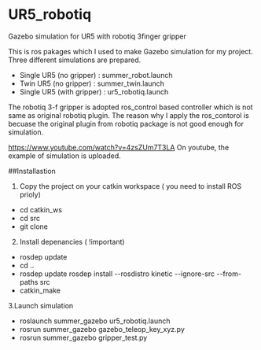 # UR5_robotiq
Gazebo simulation for UR5 with robotiq 3finger gripper

This is ros pakages which I used to make Gazebo simulation for my project.
Three different simulations are prepared.
 - Single UR5 (no gripper) : summer_robot.launch
 - Twin UR5 (no gripper) : summer_twin.launch
 - Single UR5 (with gripper) : ur5_robotiq.launch
 
The robotiq 3-f gripper is adopted ros_control based controller which is not same as original robotiq plugin. 
The reason why I apply the ros_contorol is becuase the original plugin from robotiq package is not good enough for simulation.

https://www.youtube.com/watch?v=4zsZUm7T3LA
On youtube, the example of simulation is uploaded.

##Installastion

1. Copy the project on your catkin workspace ( you need to install ROS prioly)
 - cd catkin_ws
 - cd src
 - git clone

2. Install depenancies ( !important)
 - rosdep update
 - cd ..
 - rosdep update rosdep install --rosdistro kinetic --ignore-src --from-paths src
 - catkin_make

3.Launch simulation
 - roslaunch summer_gazebo ur5_robotiq.launch 
 - rosrun summer_gazebo gazebo_teleop_key_xyz.py
 - rosrun summer_gazebo gripper_test.py
